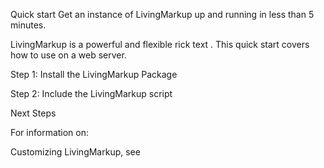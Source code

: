 Quick  start
Get an instance of LivingMarkup up and running in less than 5 minutes.

LivingMarkup is a powerful and flexible rick text . This quick start covers how to use on a web server.

Step 1: Install the LivingMarkup Package

Step 2: Include the LivingMarkup script

Next Steps

For information on:

Customizing LivingMarkup, see 
